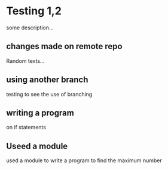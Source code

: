 # Testing 1,2

some  description...

## changes made on remote repo 

Random texts...

## using another branch
testing to see the use of branching 
 ## writing a program 
 on if statements 
## Useed a module
used a module to write a program to find the maximum number

 
